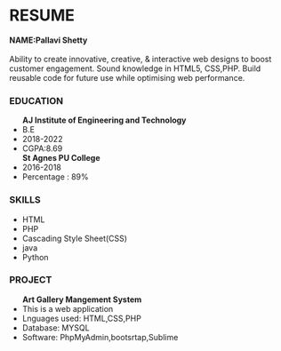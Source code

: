 
<!DOCTYPE html>
<head>
    <title>BIBLIOGRAPHY</title>
    <link rel="stylesheet" type="text/css" href="css/A4.css">
    
   </head>
   <body>
    <h1>RESUME</h1>
    
  <p><b>NAME:Pallavi Shetty</b><br><br>
        Ability to create innovative, creative, & interactive web designs to boost customer engagement. Sound knowledge in HTML5, CSS,PHP. Build reusable code for future use while optimising web performance. </p>

    
   <div class="education">
        <h3>EDUCATION</h3>
        <ul>
           <b>  AJ Institute of Engineering and Technology</b>
           <li>B.E</li>
           <li>2018-2022</li>
           <li>CGPA:8.69</li>
           <b>St Agnes PU College </b>
           <li>2016-2018</li>
           <li>Percentage : 89% </li>  
            
  </ul>
   </div>
    <div class="skills">
        <h3>SKILLS</h3>
        <ul>
            <li>HTML</li>
            <li>PHP</li>
            <li>Cascading Style Sheet(CSS)</li>
            <li>java</li>
            <li>Python</li>
        </ul>
    </div>
   
 <div class="project">
        <h3>PROJECT</h3>
   
 <ul>
        <b> Art Gallery Mangement System</b>
        <li>This is a web application</li>
        <li>Lnguages used: HTML,CSS,PHP</li>
        <li>Database: MYSQL</li>
        <li>Software: PhpMyAdmin,bootsrtap,Sublime</li>
    </ul>
    </div> 
    
  <footer>
        <p style="background-color: rgb(10, 111, 129);"></p>
      </footer>
 
</body>   
</html>
